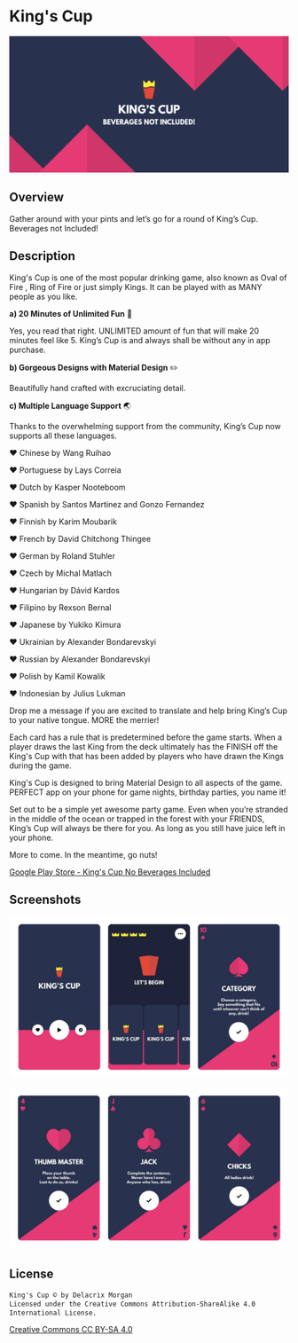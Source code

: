 # King's Cup

![Overview Header](/screenshots/0_header_small.png?raw=true "Overview Header")

## Overview

Gather around with your pints and let’s go for a round of King’s Cup. Beverages not Included!

## Description
King's Cup is one of the most popular drinking game, also known as Oval of Fire , Ring of Fire or just simply Kings. It can be played with as MANY people as you like.

__a) 20 Minutes of Unlimited Fun__ 🎉

Yes, you read that right. UNLIMITED amount of fun that will make 20 minutes feel like 5. King’s Cup is and always shall be without any in app purchase.

__b) Gorgeous Designs with Material Design__ ✏️

Beautifully hand crafted with excruciating detail.

__c) Multiple Language Support__ 🌏

Thanks to the overwhelming support from the community, King’s Cup now supports all these languages.

❤️ Chinese by Wang Ruihao

❤️ Portuguese by Lays Correia

❤️ Dutch by Kasper Nooteboom

❤️ Spanish by Santos Martinez and Gonzo Fernandez

❤️ Finnish by Karim Moubarik

❤️ French by David Chitchong Thingee

❤️ German by Roland Stuhler

❤️ Czech by Michal Matlach

❤️ Hungarian by Dávid Kardos

❤️ Filipino by Rexson Bernal

❤️ Japanese by Yukiko Kimura

❤️ Ukrainian by Alexander Bondarevskyi

❤️ Russian by Alexander Bondarevskyi

❤️ Polish by Kamil Kowalik

❤️ Indonesian by Julius Lukman

Drop me a message if you are excited to translate and help bring King’s Cup to your native tongue. MORE the merrier!

Each card has a rule that is predetermined before the game starts. When a player draws the last King from the deck ultimately has the FINISH off the King's Cup with that has been added by players who have drawn the Kings during the game.

King's Cup is designed to bring Material Design to all aspects of the game. PERFECT app on your phone for game nights, birthday parties, you name it!

Set out to be a simple yet awesome party game. Even when you’re stranded in the middle of the ocean or trapped in the forest with your FRIENDS, King’s Cup will always be there for you. As long as you still have juice left in your phone.

More to come. In the meantime, go nuts!

[Google Play Store - King's Cup No Beverages Included](https://play.google.com/store/apps/details?id=com.delacrixmorgan.kingscup)

## Screenshots

![Menu](/screenshots/1_menu.png?raw=true "Menu")

![Card](/screenshots/2_card.png?raw=true "Card")

## License
```
King's Cup © by Delacrix Morgan
Licensed under the Creative Commons Attribution-ShareAlike 4.0 International License.
```
[Creative Commons CC BY-SA 4.0](https://creativecommons.org/licenses/by-sa/4.0/legalcode)
